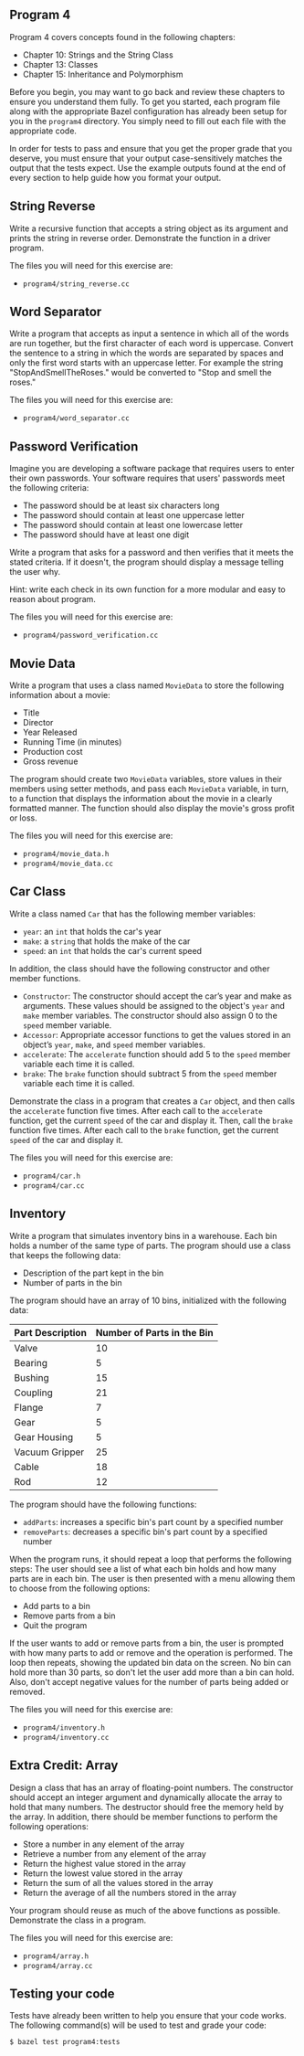 Program 4
---------
Program 4 covers concepts found in the following chapters:

- Chapter 10: Strings and the String Class
- Chapter 13: Classes
- Chapter 15: Inheritance and Polymorphism

Before you begin, you may want to go back and review these chapters to ensure you understand them
fully. To get you started, each program file along with the appropriate Bazel configuration has
already been setup for you in the `program4` directory. You simply need to fill out each file with
the appropriate code.

In order for tests to pass and ensure that you get the proper grade that you deserve, you must
ensure that your output case-sensitively matches the output that the tests expect. Use the example
outputs found at the end of every section to help guide how you format your output.

String Reverse
--------------
Write a recursive function that accepts a string object as its argument and prints the string in
reverse order. Demonstrate the function in a driver program.

The files you will need for this exercise are:

- `program4/string_reverse.cc`

Word Separator
--------------
Write a program that accepts as input a sentence in which all
of the words are run together, but the first character of each word is uppercase. Convert the
sentence to a string in which the words are separated by spaces and only the first word starts with
an uppercase letter. For example the string "StopAndSmellTheRoses." would be converted to "Stop
and smell the roses."

The files you will need for this exercise are:

- `program4/word_separator.cc`

Password Verification
---------------------
Imagine you are developing a software package that requires users to enter their own passwords. Your
software requires that users' passwords meet the following criteria:

- The password should be at least six characters long
- The password should contain at least one uppercase letter
- The password should contain at least one lowercase letter
- The password should have at least one digit

Write a program that asks for a password and then verifies that it meets the stated criteria. If it
doesn't, the program should display a message telling the user why.

Hint: write each check in its own function for a more modular and easy to reason about program.

The files you will need for this exercise are:

- `program4/password_verification.cc`

Movie Data
----------
Write a program that uses a class named `MovieData` to store the following information about a
movie:

- Title
- Director
- Year Released
- Running Time (in minutes)
- Production cost
- Gross revenue

The program should create two `MovieData` variables, store values in their members using setter
methods, and pass each `MovieData` variable, in turn, to a function that displays the information
about the movie in a clearly formatted manner. The function should also display the movie's gross
profit or loss.

The files you will need for this exercise are:

- `program4/movie_data.h`
- `program4/movie_data.cc`

Car Class
---------
Write a class named `Car` that has the following member variables:

- `year`: an `int` that holds the car's year
- `make`: a `string` that holds the make of the car
- `speed`: an `int` that holds the car's current speed

In addition, the class should have the following constructor and other member functions.

- `Constructor`: The constructor should accept the car’s year and make as arguments. These values
    should be assigned to the object's `year` and `make` member variables. The constructor should
    also assign 0 to the `speed` member variable.
- `Accessor`: Appropriate accessor functions to get the values stored in an object’s `year`, `make`,
    and `speed` member variables.
- `accelerate`: The `accelerate` function should add 5 to the `speed` member variable each time it
    is called.
- `brake`: The `brake` function should subtract 5 from the `speed` member variable each time it is
    called.

Demonstrate the class in a program that creates a `Car` object, and then calls the `accelerate`
function five times. After each call to the `accelerate` function, get the current `speed` of the
car and display it. Then, call the `brake` function five times. After each call to the `brake`
function, get the current `speed` of the car and display it.

The files you will need for this exercise are:

- `program4/car.h`
- `program4/car.cc`

Inventory
---------
Write a program that simulates inventory bins in a warehouse. Each bin holds a number of the same
type of parts. The program should use a class that keeps the following data:

- Description of the part kept in the bin
- Number of parts in the bin

The program should have an array of 10 bins, initialized with the following data:

| Part Description | Number of Parts in the Bin |
| ---------------- | -------------------------- |
| Valve            | 10                         |
| Bearing          | 5                          |
| Bushing          | 15                         |
| Coupling         | 21                         |
| Flange           | 7                          |
| Gear             | 5                          |
| Gear Housing     | 5                          |
| Vacuum Gripper   | 25                         |
| Cable            | 18                         |
| Rod              | 12                         |

The program should have the following functions:

- `addParts`: increases a specific bin's part count by a specified number
- `removeParts`: decreases a specific bin's part count by a specified number

When the program runs, it should repeat a loop that performs the following steps: The user should
see a list of what each bin holds and how many parts are in each bin. The user is then presented
with a menu allowing them to choose from the following options:

- Add parts to a bin
- Remove parts from a bin
- Quit the program

If the user wants to add or remove parts from a bin, the user is prompted with how many parts to add
or remove and the operation is performed. The loop then repeats, showing the updated bin data on the
screen. No bin can hold more than 30 parts, so don't let the user add more than a bin can hold.
Also, don't accept negative values for the number of parts being added or removed.

The files you will need for this exercise are:

- `program4/inventory.h`
- `program4/inventory.cc`

Extra Credit: Array
-------------------
Design a class that has an array of floating-point numbers. The constructor should accept an integer
argument and dynamically allocate the array to hold that many numbers. The destructor should free
the memory held by the array. In addition, there should be member functions to perform the following
operations:


- Store a number in any element of the array
- Retrieve a number from any element of the array
- Return the highest value stored in the array
- Return the lowest value stored in the array
- Return the sum of all the values stored in the array
- Return the average of all the numbers stored in the array

Your program should reuse as much of the above functions as possible. Demonstrate the class in a
program.

The files you will need for this exercise are:

- `program4/array.h`
- `program4/array.cc`

Testing your code
-----------------
Tests have already been written to help you ensure that your code works. The following command(s)
will be used to test and grade your code:

    $ bazel test program4:tests
